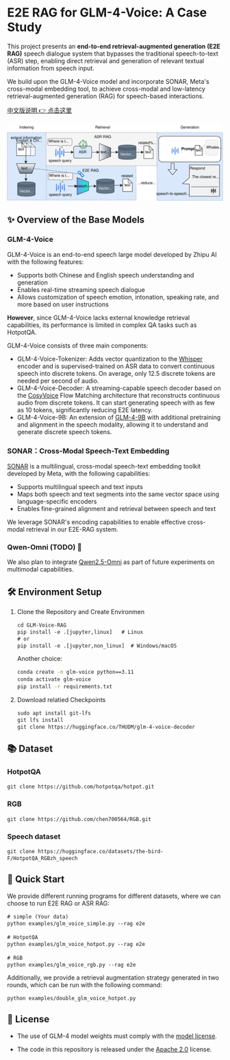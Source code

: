 # E2E RAG for GLM-4-Voice: A Case Study 

This project presents an **end-to-end retrieval-augmented generation (E2E RAG)** speech dialogue system that bypasses the traditional speech-to-text (ASR) step, enabling direct retrieval and generation of relevant textual information from speech input.

We build upon the GLM-4-Voice model and incorporate SONAR, Meta's cross-modal embedding tool, to achieve cross-modal and low-latency retrieval-augmented generation (RAG) for speech-based interactions.

[中文版说明 👉 点击这里](./README_zh.md)

![Model Architecture](./resources/e2erag.svg)

## ✨ Overview of the Base Models
### GLM-4-Voice
GLM-4-Voice is an end-to-end speech large model developed by Zhipu AI with the following features:
- Supports both Chinese and English speech understanding and generation
- Enables real-time streaming speech dialogue
- Allows customization of speech emotion, intonation, speaking rate, and more based on user instructions

**However**, since GLM-4-Voice lacks external knowledge retrieval capabilities, its performance is limited in complex QA tasks such as HotpotQA.


GLM-4-Voice consists of three main components:
* GLM-4-Voice-Tokenizer: Adds vector quantization to the  [Whisper](https://github.com/openai/whisper) encoder and is supervised-trained on ASR data to convert continuous speech into discrete tokens. On average, only 12.5 discrete tokens are needed per second of audio.
* GLM-4-Voice-Decoder: A streaming-capable speech decoder based on the [CosyVoice](https://github.com/FunAudioLLM/CosyVoice) Flow Matching architecture that reconstructs continuous audio from discrete tokens. It can start generating speech with as few as 10 tokens, significantly reducing E2E latency.
* GLM-4-Voice-9B: An extension of [GLM-4-9B](https://github.com/THUDM/GLM-4) with additional pretraining and alignment in the speech modality, allowing it to understand and generate discrete speech tokens.
 
### SONAR：Cross-Modal Speech-Text Embedding
[SONAR](https://github.com/facebookresearch/SONAR) is a multilingual, cross-modal speech-text embedding toolkit developed by Meta, with the following capabilities:
- Supports multilingual speech and text inputs
- Maps both speech and text segments into the same vector space using language-specific encoders
- Enables fine-grained alignment and retrieval between speech and text

We leverage SONAR's encoding capabilities to enable effective cross-modal retrieval in our E2E-RAG system.

### Qwen-Omni (TODO) 🧪
We also plan to integrate [Qwen2.5-Omni](https://github.com/QwenLM/Qwen2.5-Omni/blob/main/) as part of future experiments on multimodal capabilities.


## 🛠️ Environment Setup
1. Clone the Repository and Create Environmen

    ```shell
    cd GLM-Voice-RAG
    pip install -e .[jupyter,linux]   # Linux 
    # or
    pip install -e .[jupyter,non_linux]  # Windows/macOS 
    ```
    Another choice:
    ```bash
    conda create -n glm-voice python==3.11
    conda activate glm-voice 
    pip install -r requirements.txt
    ```


2. Download relatied Checkpoints
    ```shell
    sudo apt install git-lfs
    git lfs install
    git clone https://huggingface.co/THUDM/glm-4-voice-decoder
    ```

## 📚 Dataset
### HotpotQA
```shell
git clone https://github.com/hotpotqa/hotpot.git
```

### RGB
```shell
git clone https://github.com/chen700564/RGB.git
```

### Speech dataset
```shell
git clone https://huggingface.co/datasets/the-bird-F/HotpotQA_RGBzh_speech
```

## 🚀 Quick Start
We provide different running programs for different datasets, where we can choose to run E2E RAG or ASR RAG:

```shell
# simple (Your data)
python examples/glm_voice_simple.py --rag e2e

# HotpotQA
python examples/glm_voice_hotpot.py --rag e2e

# RGB
python examples/glm_voice_rgb.py --rag e2e
```

Additionally, we provide a retrieval augmentation strategy generated in two rounds, which can be run with the following command:
```shell
python examples/double_glm_voice_hotpot.py
```


## 📄 License

+ The use of GLM-4 model weights must comply with the [model license](https://huggingface.co/THUDM/glm-4-voice-9b/blob/main/LICENSE).

+ The code in this repository is released under the [Apache 2.0](LICENSE) license.

